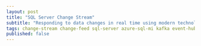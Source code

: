 ```yaml
---
layout: post
title: "SQL Server Change Stream"
subtitle: "Responding to data changes in real time using modern technologies"
tags: change-stream change-feed sql-server azure-sql-mi kafka event-hub
published: false
---
```



